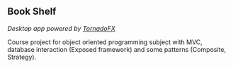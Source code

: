  ## Book Shelf

 *Desktop app powered by [TornadoFX](https://github.com/edvin/tornadofx)*  

Course project for object oriented programming subject with MVC, database interaction (Exposed framework) and some patterns (Composite, Strategy).

